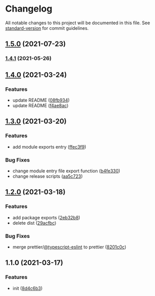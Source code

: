 # Changelog

All notable changes to this project will be documented in this file. See [standard-version](https://github.com/conventional-changelog/standard-version) for commit guidelines.

## [1.5.0](https://github.com/islizeqiang/code-fabric/compare/v1.4.1...v1.5.0) (2021-07-23)

### [1.4.1](https://github.com/islizeqiang/code-fabric/compare/v1.4.0...v1.4.1) (2021-05-26)

## [1.4.0](https://github.com/islizeqiang/code-fabric/compare/v1.3.0...v1.4.0) (2021-03-24)


### Features

* update README ([08fb934](https://github.com/islizeqiang/code-fabric/commit/08fb934429a3ee23248dc84133a383416b65a11a))
* update README ([f4ae8ac](https://github.com/islizeqiang/code-fabric/commit/f4ae8acdbd0b9f93e67e7d4d93a76bb1a41cf7bc))

## [1.3.0](https://github.com/islizeqiang/code-fabric/compare/v1.2.0...v1.3.0) (2021-03-20)


### Features

* add module exports entry ([ffec3f9](https://github.com/islizeqiang/code-fabric/commit/ffec3f99af1937a122ac4e9bca0a594c525b8fb0))


### Bug Fixes

* change module entry file export function ([b4fe330](https://github.com/islizeqiang/code-fabric/commit/b4fe330cc1dfb5867079fc2f7a07e8008cd27e1c))
* change release scripts ([aa5c723](https://github.com/islizeqiang/code-fabric/commit/aa5c72354d98469fd5c8a806fb20bc2ed50f1694))

## [1.2.0](https://github.com/islizeqiang/code-fabric/compare/v1.1.0...v1.2.0) (2021-03-18)


### Features

* add package exports ([2eb32b8](https://github.com/islizeqiang/code-fabric/commit/2eb32b8c9c5e23b4706093132c6bb8e7c272127b))
* delete dist ([29acfbc](https://github.com/islizeqiang/code-fabric/commit/29acfbc315e8726f8556d0addfea1ccc0805d5b9))


### Bug Fixes

* merge prettier/[@typescript-eslint](https://github.com/typescript-eslint) to prettier ([8201c0c](https://github.com/islizeqiang/code-fabric/commit/8201c0cced6575ba6f6fa92b0c59c20e477b112e))

## 1.1.0 (2021-03-17)


### Features

* init ([8d4c6b3](https://github.com/islizeqiang/code-fabric/commit/8d4c6b32b029680aafc8a6d4d12a492f0bac640d))

